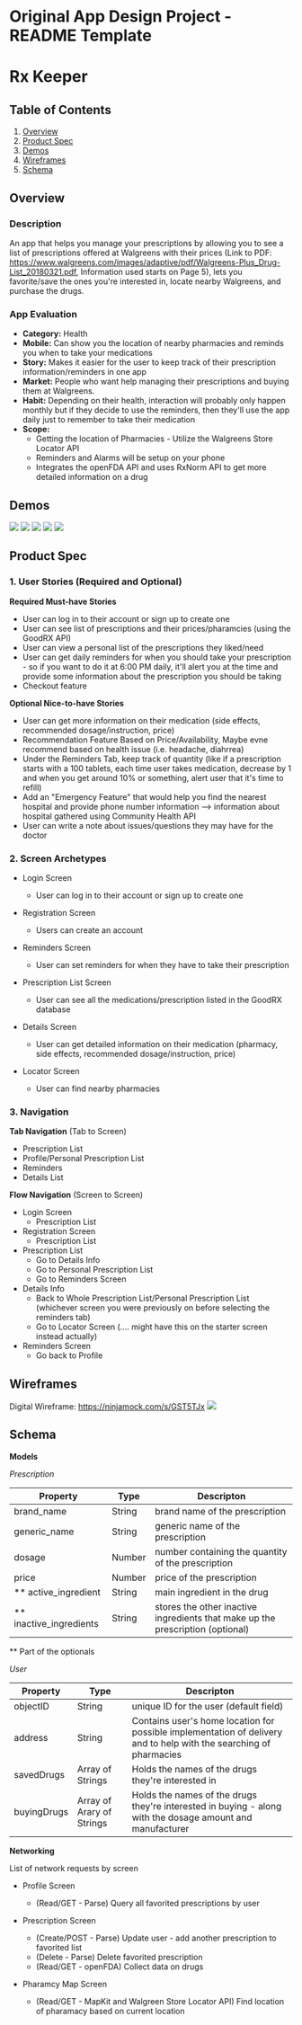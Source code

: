 Original App Design Project - README Template
===

# Rx Keeper

## Table of Contents
1. [Overview](#Overview)
1. [Product Spec](#Product-Spec)
2. [Demos](#Demos)
3. [Wireframes](#Wireframes)
4. [Schema](#Schema)

## Overview
### Description
An app that helps you manage your prescriptions by allowing you to see a list of prescriptions offered at Walgreens with their prices (Link to PDF: https://www.walgreens.com/images/adaptive/pdf/Walgreens-Plus_Drug-List_20180321.pdf, Information used starts on Page 5), lets you favorite/save the ones you're interested in, locate nearby Walgreens, and purchase the drugs.

### App Evaluation
- **Category:** Health
- **Mobile:** Can show you the location of nearby pharmacies and reminds you when to take your medications
- **Story:** Makes it easier for the user to keep track of their prescription information/reminders in one app
- **Market:** People who want help managing their prescriptions and buying them at Walgreens. 
- **Habit:** Depending on their health, interaction will probably only happen monthly but if they decide to use the reminders, then they'll use the app daily just to remember to take their medication
- **Scope:** 
    * Getting the location of Pharmacies - Utilize the Walgreens Store Locator API
    * Reminders and Alarms will be setup on your phone 
    * Integrates the openFDA API and uses RxNorm API to get more detailed information on a drug

## Demos
![](https://i.imgur.com/1hwEWbM.gif)
![](https://i.imgur.com/Z9XJJfc.gif)
![](https://i.imgur.com/N7I43VN.gif)
![](https://i.imgur.com/IimKZbl.gif)
![](https://i.imgur.com/Btu36Yy.gif)



## Product Spec

### 1. User Stories (Required and Optional)

**Required Must-have Stories**

* User can log in to their account or sign up to create one
* User can see list of prescriptions and their prices/pharamcies (using the GoodRX API)
* User can view a personal list of the prescriptions they liked/need 
* User can get daily reminders for when you should take your prescription - so if you want to do it at 6:00 PM daily, it'll alert you at the time and provide some information about the prescription you should be taking
* Checkout feature

**Optional Nice-to-have Stories**
*  User can get more information on their medication (side effects, recommended dosage/instruction, price)
*  Recommendation Feature Based on Price/Availability, Maybe evne recommend based on health issue (i.e. headache, diahrrea)
*  Under the Reminders Tab, keep track of quantity (like if a prescription starts with a 100 tablets, each time user takes medication, decrease by 1 and when you get around 10% or something, alert user that it's time to refill)
* Add an "Emergency Feature" that would help you find the nearest hospital and provide phone number information --> information about hospital gathered using Community Health API
* User can write a note about issues/questions they may have for the doctor

### 2. Screen Archetypes

* Login Screen
   * User can log in to their account or sign up to create one
 
* Registration Screen
    * Users can create an account

* Reminders Screen
    *  User can set reminders for when they have to take their prescription

* Prescription List Screen
    * User can see all the medications/prescription listed in the GoodRX database

* Details Screen
    *  User can get detailed information on their medication (pharmacy, side effects, recommended dosage/instruction, price)

* Locator Screen
    * User can find nearby pharmacies

### 3. Navigation

**Tab Navigation** (Tab to Screen)

* Prescription List
* Profile/Personal Prescription List
* Reminders
* Details List

**Flow Navigation** (Screen to Screen)
* Login Screen
   * Prescription List
* Registration Screen
    * Prescription List
* Prescription List
    * Go to Details Info
    * Go to Personal Prescription List
    * Go to Reminders Screen
* Details Info
    *  Back to Whole Prescription List/Personal Prescription List (whichever screen you were previously on before selecting the reminders tab)
    *  Go to Locator Screen (.... might have this on the starter screen instead actually)
* Reminders Screen
    * Go back to Profile


## Wireframes
Digital Wireframe: https://ninjamock.com/s/GST5TJx
![](https://i.imgur.com/ikpBnhi.png)


## Schema

**Models** 

*Prescription*

| Property | Type | Descripton |
| -------- | -------- | -------- |
| brand_name| String | brand name of the prescription|
| generic_name| String | generic name of the prescription
| dosage | Number | number containing the quantity of the prescription |
| price | Number | price of the prescription 
| ** active_ingredient| String | main ingredient in the drug
| ** inactive_ingredients | String | stores the other inactive ingredients that make up the prescription (optional)|

** Part of the optionals


*User*

| Property | Type | Descripton |
| -------- | -------- | -------- |
| objectID | String     | unique ID for the user (default field)    |
| address      | String  | Contains user's home location for possible implementation of delivery and to help with the searching of pharmacies|
| savedDrugs | Array of Strings | Holds the names of the drugs they're interested in|
| buyingDrugs | Array of Arary of Strings | Holds the names of the drugs they're interested in buying - along with the dosage amount and manufacturer|

**Networking**

List of network requests by screen

* Profile Screen
    * (Read/GET - Parse) Query all favorited prescriptions by user

* Prescription Screen
    * (Create/POST - Parse) Update user - add another prescription to favorited list
    * (Delete - Parse) Delete favorited prescription
    * (Read/GET - openFDA) Collect data on drugs

* Pharamcy Map Screen
    * (Read/GET - MapKit and Walgreen Store Locator API) Find location of pharamacy based on current location 
